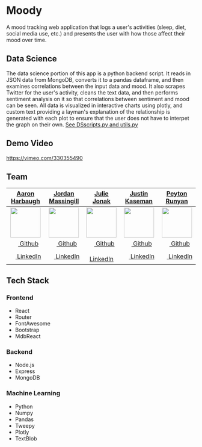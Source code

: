 # Moody

A mood tracking web application that logs a user's activities (sleep, diet, social media use, etc.) and presents the user with how those affect their mood over time.

## Data Science 

The data science portion of this app is a python backend script. It reads in JSON data from MongoDB, converts it to a pandas dataframe, and then examines correlations between the input data and mood. It also scrapes Twitter for the user's activity, cleans the text data, and then performs sentiment analysis on it so that correlations between sentiment and mood can be seen. All data is visualized in interactive charts using plotly, and custom text providing a layman's explanation of the relationship is generated with each plot to ensure that the user does not have to interpet the graph on their own.
[See DSscripts.py and utils.py](https://github.com/peytonrunyan/Moody/tree/master/back-end)

## Demo Video

https://vimeo.com/330355490

## Team
|   [**Aaron Harbaugh**](https://github.com/aaharbaugh)  |   [**Jordan Massingill**](https://github.com/jordan-massingill)   |    [**Julie Jonak**](https://github.com/juliejonak)    |   [**Justin Kaseman**](https://github.com/Jkasem)  |   [**Peyton Runyan**](https://github.com/peytonrunyan)  |
|:----------------:|:----------------:|:---------------:|:---------------:|:---------------:|
| [<img src="https://avatars0.githubusercontent.com/u/29643223?s=460&v=4" width="80">](https://github.com/aaharbaugh) | [<img src="https://avatars0.githubusercontent.com/u/37593557?s=460&v=4" width="80">](https://github.com/jordan-massingill)  | [<img src="https://avatars0.githubusercontent.com/u/41002881?s=460&v=4" width="80">](https://github.com/juliejonak) | [<img src="https://avatars1.githubusercontent.com/u/28818476?s=460&v=4" width="80">](https://github.com/Jkasem) | [<img src="https://avatars1.githubusercontent.com/u/44583861?s=460&v=4" width="80">](https://github.com/peytonrunyan) 
| [<img src="https://github.com/favicon.ico" width="15"> Github](https://github.com/aaharbaugh)  |  [<img src="https://github.com/favicon.ico" width="15"> Github](https://github.com/jordan-massingill) | [<img src="https://github.com/favicon.ico" width="15"> Github](https://github.com/juliejonak)  | [<img src="https://github.com/favicon.ico" width="15"> Github](https://github.com/Jkasem) | [<img src="https://github.com/favicon.ico" width="15"> Github](https://github.com/peytonrunyan)  
| [ <img src="https://static.licdn.com/sc/h/al2o9zrvru7aqj8e1x2rzsrca" width="15"> LinkedIn](https://www.linkedin.com/in/aaron-harbaugh-0b56825/) | [ <img src="https://static.licdn.com/sc/h/al2o9zrvru7aqj8e1x2rzsrca" width="15"> LinkedIn](https://www.linkedin.com/in/jordan-massingill-53b469bb/) | [ <img src="https://static.licdn.com/sc/h/al2o9zrvru7aqj8e1x2rzsrca" width="15"> LinkedIn](https://www.linkedin.com/in/juliejonak/) | [ <img src="https://static.licdn.com/sc/h/al2o9zrvru7aqj8e1x2rzsrca" width="15"> LinkedIn](https://www.linkedin.com/in/christopher-beards-1292b529/) | [ <img src="https://static.licdn.com/sc/h/al2o9zrvru7aqj8e1x2rzsrca" width="15"> LinkedIn](https://www.linkedin.com/in/justin-kaseman/) | [ <img src="https://static.licdn.com/sc/h/al2o9zrvru7aqj8e1x2rzsrca" width="15"> LinkedIn](https://www.linkedin.com/in/peyton-runyan/) |


## Tech Stack

### Frontend

- React
- Router
- FontAwesome
- Bootstrap
- MdbReact

### Backend

- Node.js
- Express
- MongoDB

### Machine Learning

- Python
- Numpy
- Pandas
- Tweepy
- Plotly
- TextBlob
